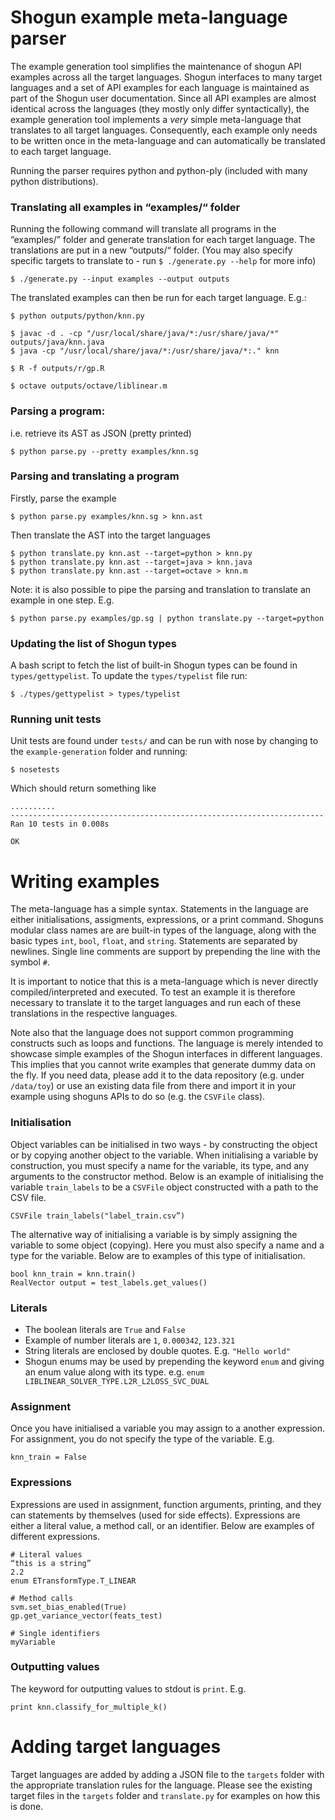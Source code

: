 # Shogun example meta-language parser
The example generation tool simplifies the maintenance of shogun API examples across all the target languages. Shogun interfaces to many target languages and a set of API examples for each language is maintained as part of the Shogun user documentation. Since all API examples are almost identical across the languages (they mostly only differ syntactically), the example generation tool implements a *very* simple meta-language that translates to all target languages. Consequently, each example only needs to be written once in the meta-language and can automatically be translated to each target language.

Running the parser requires python and python-ply (included with many python distributions).

### Translating all examples in “examples/“ folder
Running the following command will translate all programs in the “examples/” folder and generate translation for each target language. The translations are put in a new “outputs/“ folder. (You may also specify specific targets to translate to - run `$ ./generate.py --help` for more info)

```
$ ./generate.py --input examples --output outputs 
```
The translated examples can then be run for each target language. E.g.:

```
$ python outputs/python/knn.py

$ javac -d . -cp "/usr/local/share/java/*:/usr/share/java/*" outputs/java/knn.java
$ java -cp "/usr/local/share/java/*:/usr/share/java/*:." knn

$ R -f outputs/r/gp.R

$ octave outputs/octave/liblinear.m
```

### Parsing a program:
i.e. retrieve its AST as JSON (pretty printed)
```
$ python parse.py --pretty examples/knn.sg
```

### Parsing and translating a program
Firstly, parse the example

```
$ python parse.py examples/knn.sg > knn.ast
```

Then translate the AST into the target languages

```
$ python translate.py knn.ast --target=python > knn.py
$ python translate.py knn.ast --target=java > knn.java
$ python translate.py knn.ast --target=octave > knn.m
```

Note: it is also possible to pipe the parsing and translation to translate an example in one step. E.g.
```
$ python parse.py examples/gp.sg | python translate.py --target=python
```

### Updating the list of Shogun types
A bash script to fetch the list of built-in Shogun types can be found in `types/gettypelist`. To update the `types/typelist` file run:
```
$ ./types/gettypelist > types/typelist
```

### Running unit tests
Unit tests are found under `tests/` and can be run with nose by changing to the `example-generation` folder and running:

```
$ nosetests
```

Which should return something like

```
..........
----------------------------------------------------------------------
Ran 10 tests in 0.008s

OK
```
# Writing examples

The meta-language has a simple syntax. Statements in the language are either initialisations, assigments, expressions, or a print command. Shoguns modular class names are are built-in types of the language, along with the basic types `int`, `bool`, `float`, and `string`. Statements are separated by newlines. Single line comments are support by prepending the line with the symbol `#`.

It is important to notice that this is a meta-language which is never directly compiled/interpreted and executed. To test an example it is therefore necessary to translate it to the target languages and run each of these translations in the respective languages.

Note also that the language does not support common programming constructs such as loops and functions. The language is merely intended to showcase simple examples of the Shogun interfaces in different languages. This implies that you cannot write examples that generate dummy data on the fly. If you need data, please add it to the data repository (e.g. under `/data/toy`) or use an existing data file from there and import it in your example using shoguns APIs to do so (e.g. the `CSVFile` class).

### Initialisation
Object variables can be initialised in two ways - by constructing the object or by copying another object to the variable. When initialising a variable by construction, you must specify a name for the variable, its type, and any arguments to the constructor method. Below is an example of initialising the variable `train_labels` to be a `CSVFile` object constructed with a path to the CSV file.

```
CSVFile train_labels("label_train.csv”)
```

The alternative way of initialising a variable is by simply assigning the variable to some object (copying). Here you must also specify a name and a type for the variable. Below are to examples of this type of initialisation.

```
bool knn_train = knn.train()
RealVector output = test_labels.get_values()
```

### Literals
- The boolean literals are `True` and `False`
- Example of number literals are `1`, `0.000342`, `123.321`
- String literals are enclosed by double quotes. E.g. `"Hello world"`
- Shogun enums may be used by prepending the keyword `enum` and giving an enum value along with its type. e.g. `enum LIBLINEAR_SOLVER_TYPE.L2R_L2LOSS_SVC_DUAL`

### Assignment
Once you have initialised a variable you may assign to a another expression. For assignment, you do not specify the type of the variable. E.g.

```
knn_train = False
```

### Expressions
Expressions are used in assignment, function arguments, printing, and they can statements by themselves (used for side effects). Expressions are either a literal value, a method call, or an identifier. Below are examples of different expressions.

```
# Literal values
“this is a string”
2.2
enum ETransformType.T_LINEAR

# Method calls
svm.set_bias_enabled(True)
gp.get_variance_vector(feats_test)

# Single identifiers
myVariable
```

### Outputting values
The keyword for outputting values to stdout is `print`. E.g.

```
print knn.classify_for_multiple_k()
```

# Adding target languages

Target languages are added by adding a JSON file to the `targets` folder with the appropriate translation rules for the language. Please see the existing target files in the `targets` folder and `translate.py` for examples on how this is done.